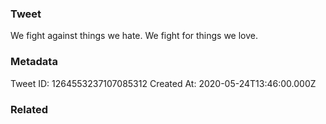 ### Tweet
We fight against things we hate.
We fight for things we love.

### Metadata
Tweet ID: 1264553237107085312
Created At: 2020-05-24T13:46:00.000Z

### Related

